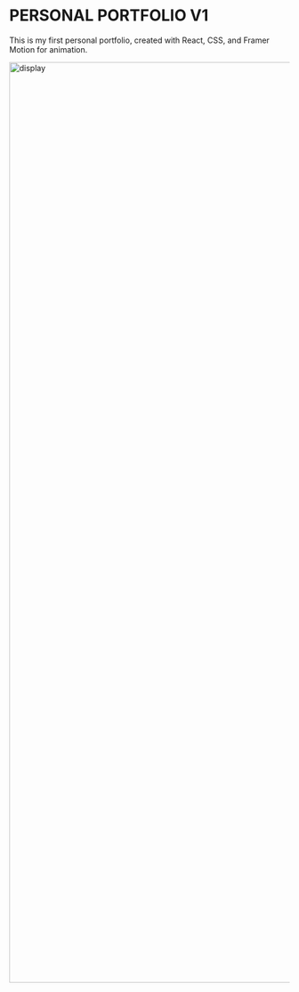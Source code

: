 # PERSONAL PORTFOLIO V1

This is my first personal portfolio, created with React, CSS, and Framer Motion for animation.

<img width="1654" alt="display" src="https://user-images.githubusercontent.com/92968661/169762989-c0e50c62-9f47-4a97-bfb2-b57cdd49a7f4.png">

